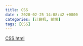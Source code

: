 ```yaml
---
title: CSS
date : 2020-02-25 14:08:42 +0800
categories: [计算机, 前端]
tags: [CSS]
---
```


<a href="_posts/CSS.html">CSS.html</a>